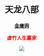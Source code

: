 <html>
	<body>
		<p><H1 align="center">天龙八部</H1></p>
		<p><H3 align="center"><a href="http://www.jinyongwang.com/?jid=1">金庸网</a></p> 
		<p style="color:red;font-size:16px:align=center">虚竹人生赢家</H3></p>
		<div align="center">
		<img src="https://timgsa.baidu.com/timg?image&quality=80&size=b9999_10000&sec=1606124552041&di=132f379f6de925988aa4d476de0bdbb1&imgtype=0&src=http%3A%2F%2F5b0988e595225.cdn.sohucs.com%2Fq_70%2Cc_zoom%2Cw_640%2Fimages%2F20180529%2Fadd8d44238484f5787eac9dd1807444b.jpeg"/>
		</div>
	</body>
</html>
